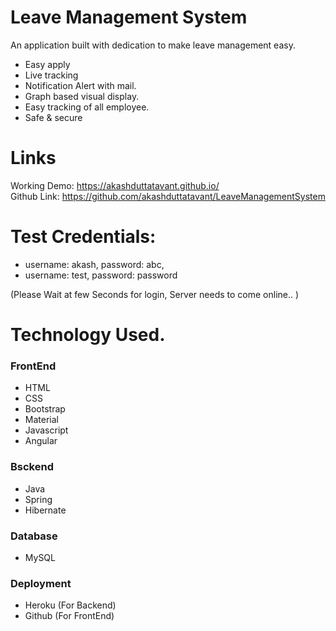 # Leave Management System

An application built with dedication to make leave management easy.
- Easy apply
- Live tracking
- Notification Alert with mail.
- Graph based visual display.
- Easy tracking of all employee.
- Safe & secure

# Links

Working Demo: https://akashduttatavant.github.io/  <br>
Github Link: https://github.com/akashduttatavant/LeaveManagementSystem

# Test Credentials:

- username: akash, password: abc,
- username: test, password: password

(Please Wait at few Seconds for login, Server needs to come online.. )

# Technology Used.
### FrontEnd
- HTML
- CSS
- Bootstrap
- Material
- Javascript
- Angular

### Bsckend
- Java
- Spring
- Hibernate

### Database
- MySQL

### Deployment
- Heroku (For Backend)
- Github (For FrontEnd)






